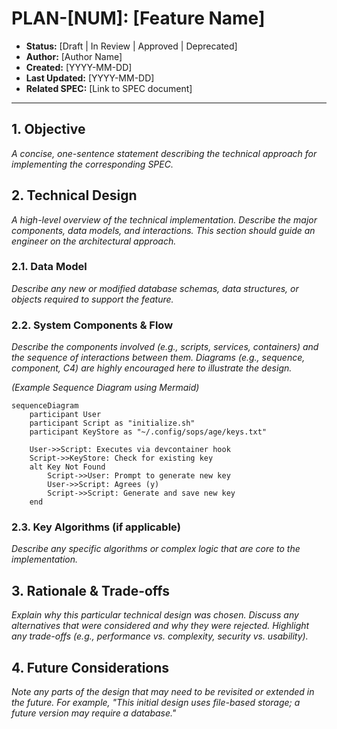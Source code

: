 # PLAN-[NUM]: [Feature Name]

*   **Status:** [Draft | In Review | Approved | Deprecated]
*   **Author:** [Author Name]
*   **Created:** [YYYY-MM-DD]
*   **Last Updated:** [YYYY-MM-DD]
*   **Related SPEC:** [Link to SPEC document]

---

## 1. Objective

*A concise, one-sentence statement describing the technical approach for implementing the corresponding SPEC.*

## 2. Technical Design

*A high-level overview of the technical implementation. Describe the major components, data models, and interactions. This section should guide an engineer on the architectural approach.*

### 2.1. Data Model

*Describe any new or modified database schemas, data structures, or objects required to support the feature.*

### 2.2. System Components & Flow

*Describe the components involved (e.g., scripts, services, containers) and the sequence of interactions between them. Diagrams (e.g., sequence, component, C4) are highly encouraged here to illustrate the design.*

*(Example Sequence Diagram using Mermaid)*
```mermaid
sequenceDiagram
    participant User
    participant Script as "initialize.sh"
    participant KeyStore as "~/.config/sops/age/keys.txt"

    User->>Script: Executes via devcontainer hook
    Script->>KeyStore: Check for existing key
    alt Key Not Found
        Script->>User: Prompt to generate new key
        User->>Script: Agrees (y)
        Script->>Script: Generate and save new key
    end
```

### 2.3. Key Algorithms (if applicable)

*Describe any specific algorithms or complex logic that are core to the implementation.*

## 3. Rationale & Trade-offs

*Explain why this particular technical design was chosen. Discuss any alternatives that were considered and why they were rejected. Highlight any trade-offs (e.g., performance vs. complexity, security vs. usability).*

## 4. Future Considerations

*Note any parts of the design that may need to be revisited or extended in the future. For example, "This initial design uses file-based storage; a future version may require a database."*
